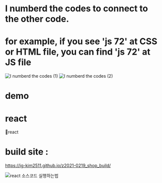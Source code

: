 # I numberd the codes to connect to the other code.

# for example, if you see 'js 72' at CSS or HTML file, you can find 'js 72' at JS file

![I numberd the codes (1)](https://user-images.githubusercontent.com/59094101/92045743-4ab81a00-ed4f-11ea-9f52-4783db7f816f.jpg)
![I numberd the codes (2)](https://user-images.githubusercontent.com/59094101/92045744-4ab81a00-ed4f-11ea-94d1-75493e25290f.jpg)

# demo

# react

🦄react

# build site :

https://ig-kim2511.github.io/z2021-0219_shop_build/

![react 소스코드 실행하는법 ](https://user-images.githubusercontent.com/59094101/108778842-01919780-7534-11eb-9a88-a9362bb67af4.jpg)
